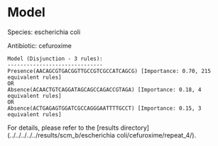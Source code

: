 
# Model

Species: escherichia coli

Antibiotic: cefuroxime

```
Model (Disjunction - 3 rules):
------------------------------
Presence(AACAGCGTGACGGTTGCCGTCGCCATCAGCG) [Importance: 0.70, 215 equivalent rules]
OR
Absence(ACAACTGTCAGGATAGCAGCCAGACCGTAGA) [Importance: 0.18, 4 equivalent rules]
OR
Absence(ACTGAGAGTGGATCGCCAGGGAATTTTGCCT) [Importance: 0.15, 3 equivalent rules]

```

For details, please refer to the [results directory](../../../../../results/scm_b/escherichia coli/cefuroxime/repeat_4/).

